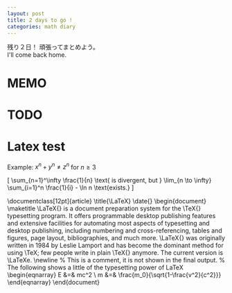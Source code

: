```yaml
---
layout: post
title: 2 days to go !
categories: math diary
---
```


残り２日！
頑張ってまとめよう。  
I'll come back home.

# MEMO #

# TODO #

# Latex test #

Example: $x^{n}+y^{n} \neq z^{n}$ for $n \geq 3$  

\[ 
\sum_{n=1}^\infty \frac{1}{n} 
\text{ is divergent, but } 
\lim_{n \to \infty} \sum_{i=1}^n \frac{1}{i} - \ln n \text{exists.} 
\]  

\documentclass[12pt]{article}
\title{\LaTeX}
\date{}
\begin{document}
\maketitle \LaTeX{} is a document preparation system for the \TeX{} 
typesetting program. It offers programmable desktop publishing 
features and extensive facilities for automating most aspects of 
typesetting and desktop publishing, including numbering and 
cross-referencing, tables and figures, page layout, bibliographies, 
and much more. \LaTeX{} was originally written in 1984 by Leslie 
Lamport and has become the dominant method for using \TeX; few 
people write in plain \TeX{} anymore. The current version is 
\LaTeXe.
\newline
% This is a comment, it is not shown in the final output.
% The following shows a little of the typesetting power of LaTeX
\begin{eqnarray}
E &=& mc^2                              \\
m &=& \frac{m_0}{\sqrt{1-\frac{v^2}{c^2}}}
\end{eqnarray}
\end{document}
